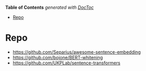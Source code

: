 <!-- START doctoc generated TOC please keep comment here to allow auto update -->
<!-- DON'T EDIT THIS SECTION, INSTEAD RE-RUN doctoc TO UPDATE -->
**Table of Contents**  *generated with [DocToc](https://github.com/thlorenz/doctoc)*

- [Repo](#repo)

<!-- END doctoc generated TOC please keep comment here to allow auto update -->


# Repo
- https://github.com/Separius/awesome-sentence-embedding
- https://github.com/bojone/BERT-whitening
- https://github.com/UKPLab/sentence-transformers





